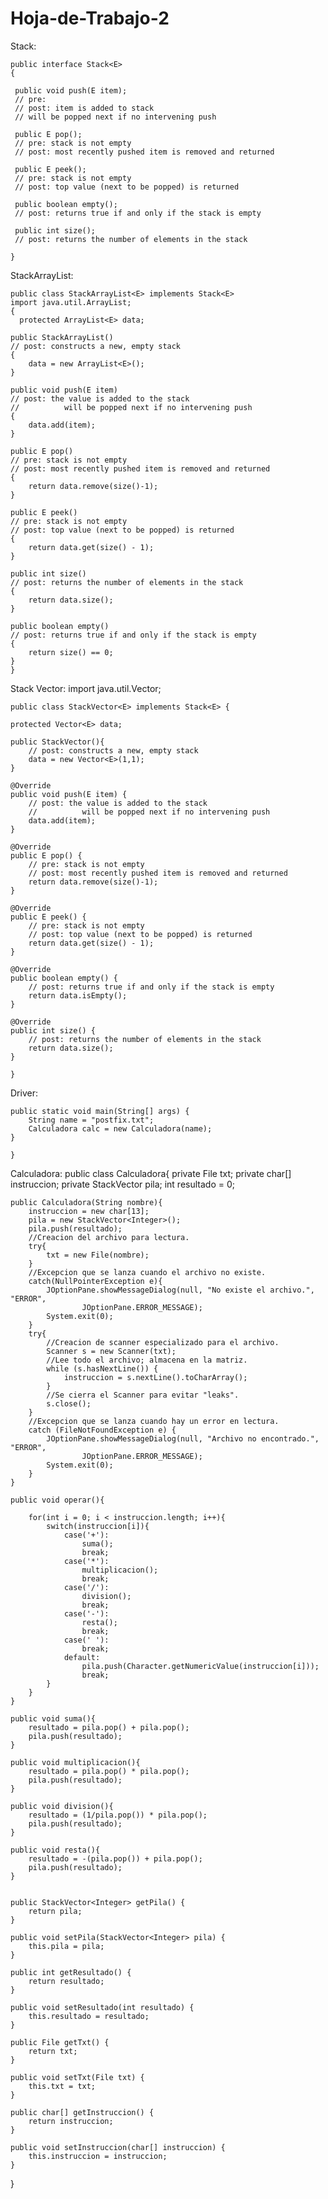 Hoja-de-Trabajo-2
=================
Stack:
  
    public interface Stack<E> 
    {
  
     public void push(E item);
     // pre: 
     // post: item is added to stack
     // will be popped next if no intervening push
     
     public E pop();
     // pre: stack is not empty
     // post: most recently pushed item is removed and returned
     
     public E peek();
     // pre: stack is not empty
     // post: top value (next to be popped) is returned
     
     public boolean empty();
     // post: returns true if and only if the stack is empty
     
     public int size();
     // post: returns the number of elements in the stack
  
    }
    
StackArrayList:

    public class StackArrayList<E> implements Stack<E>
    import java.util.ArrayList;
    {
	  protected ArrayList<E> data;

  	public StackArrayList()
  	// post: constructs a new, empty stack
  	{
  		data = new ArrayList<E>();
  	}
  
  	public void push(E item)
  	// post: the value is added to the stack
  	//          will be popped next if no intervening push
  	{
  		data.add(item);
  	}
  
  	public E pop()
  	// pre: stack is not empty
  	// post: most recently pushed item is removed and returned
  	{
  		return data.remove(size()-1);
  	}
  
  	public E peek()
  	// pre: stack is not empty
  	// post: top value (next to be popped) is returned
  	{
  		return data.get(size() - 1);
  	}
  	
  	public int size()
  	// post: returns the number of elements in the stack
  	{
  		return data.size();
  	}
    
  	public boolean empty()
  	// post: returns true if and only if the stack is empty
  	{
  		return size() == 0;
  	}
    }
    
Stack Vector:
    import java.util.Vector;
    
    
    public class StackVector<E> implements Stack<E> {

	protected Vector<E> data;
	
	public StackVector(){
		// post: constructs a new, empty stack
		data = new Vector<E>(1,1);
	}
	
	@Override
	public void push(E item) {
		// post: the value is added to the stack
		//          will be popped next if no intervening push
		data.add(item);
	}

	@Override
	public E pop() {
		// pre: stack is not empty
		// post: most recently pushed item is removed and returned
		return data.remove(size()-1);
	}

	@Override
	public E peek() {
		// pre: stack is not empty
		// post: top value (next to be popped) is returned
		return data.get(size() - 1);
	}

	@Override
	public boolean empty() {
		// post: returns true if and only if the stack is empty
		return data.isEmpty();
	}

	@Override
	public int size() {
		// post: returns the number of elements in the stack
		return data.size();
	}

	}

Driver:

	public static void main(String[] args) {
		String name = "postfix.txt";
		Calculadora calc = new Calculadora(name);
	}

	}
	
	
Calculadora:
	public class Calculadora{
	private File txt;
	private char[] instruccion;
	private StackVector<Integer> pila;
	int resultado = 0;
	
	public Calculadora(String nombre){
		instruccion = new char[13];
		pila = new StackVector<Integer>();
		pila.push(resultado);
		//Creacion del archivo para lectura.
		try{
			txt = new File(nombre);
		}
		//Excepcion que se lanza cuando el archivo no existe.
		catch(NullPointerException e){
			JOptionPane.showMessageDialog(null, "No existe el archivo.", "ERROR", 
					JOptionPane.ERROR_MESSAGE);
			System.exit(0);
		}
	    try{
	    	//Creacion de scanner especializado para el archivo.
	    	Scanner s = new Scanner(txt);
			//Lee todo el archivo; almacena en la matriz. 
	        while (s.hasNextLine()) {
	            instruccion = s.nextLine().toCharArray();
	        }
	        //Se cierra el Scanner para evitar "leaks".
	        s.close();
	    } 
	    //Excepcion que se lanza cuando hay un error en lectura.
	    catch (FileNotFoundException e) {
			JOptionPane.showMessageDialog(null, "Archivo no encontrado.", "ERROR", 
					JOptionPane.ERROR_MESSAGE);
			System.exit(0);
	    }
	}
	
	public void operar(){
		
		for(int i = 0; i < instruccion.length; i++){
			switch(instruccion[i]){
				case('+'):
					suma();
					break;
				case('*'):
					multiplicacion();
					break;
				case('/'):
					division();
					break;
				case('-'):
					resta();
					break;
				case(' '):
					break;
				default:
					pila.push(Character.getNumericValue(instruccion[i]));
					break;
			}
		}
	}
	
	public void suma(){
		resultado = pila.pop() + pila.pop();
		pila.push(resultado);
	}
	
	public void multiplicacion(){
		resultado = pila.pop() * pila.pop();
		pila.push(resultado);
	}
	
	public void division(){
		resultado = (1/pila.pop()) * pila.pop();
		pila.push(resultado);
	}
	
	public void resta(){
		resultado = -(pila.pop()) + pila.pop();
		pila.push(resultado);
	}
	
	
	public StackVector<Integer> getPila() {
		return pila;
	}

	public void setPila(StackVector<Integer> pila) {
		this.pila = pila;
	}

	public int getResultado() {
		return resultado;
	}

	public void setResultado(int resultado) {
		this.resultado = resultado;
	}

	public File getTxt() {
		return txt;
	}

	public void setTxt(File txt) {
		this.txt = txt;
	}

	public char[] getInstruccion() {
		return instruccion;
	}

	public void setInstruccion(char[] instruccion) {
		this.instruccion = instruccion;
	}
}
